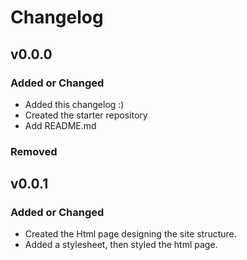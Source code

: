 # Changelog

## v0.0.0

### Added or Changed
- Added this changelog :)
- Created the starter repository
- Add README.md


### Removed

## v0.0.1

### Added or Changed
- Created the Html page designing the site structure.
- Added a stylesheet, then styled the html page.